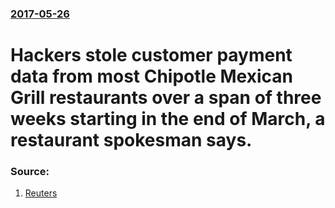 ### [2017-05-26](/news/2017/05/26/index.md)

# Hackers stole customer payment data from most Chipotle Mexican Grill restaurants over a span of three weeks starting in the end of March, a restaurant spokesman says. 




### Source:

1. [Reuters](http://www.reuters.com/article/us-chipotle-cyber-idUSKBN18M2BY?il=0)
